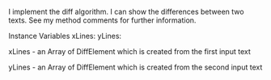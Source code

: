 I implement the diff algorithm. I can show the differences between two texts. See my method comments for further information.

Instance Variables
	xLines:		<Array>
	yLines:		<Array>

xLines
	- an Array of DiffElement which is created from the first input text

yLines
	- an Array of DiffElement which is created from the second input text